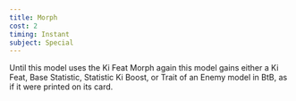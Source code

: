 ```yaml
---
title: Morph
cost: 2
timing: Instant
subject: Special
---
```

Until this model uses the Ki Feat Morph again this model gains either a Ki Feat, Base Statistic, Statistic Ki Boost, or Trait of an Enemy model in BtB, as if it were printed on its card.